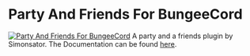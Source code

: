 # Party And Friends For BungeeCord
<a href="https://www.spigotmc.org/resources/party-and-friends-for-bungeecord.9531/" target="_blank" rel="noopener"><img src="https://simonsator.de/images/partyandfriendsfree.png" title="Party And Friends For BungeeCord" alt="Party And Friends For BungeeCord"></a>
A party and a friends plugin by Simonsator.
The Documentation can be found [here](http://simonsator.de/JavaDoc/PartyAndFriendsNotExtended/).
